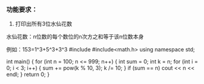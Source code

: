 ### 功能要求：

1. 打印出所有3位水仙花数

水仙花数：n位数的每个数位的n次方之和等于该n位数本身

例如：153=1^3+5^3+3^3
#include<iostream>
#include<math.h>
using namespace std;

int main() 
{
	for (int n = 100; n <= 999; n++)
	{
		int sum = 0;
		int k = n;
		for (int i = 0; i < 3; i++)
		{
			sum += pow(k % 10, 3);
			k /= 10;
		}
		if (sum == n)
			cout << n << endl;
	}
	return 0;
}